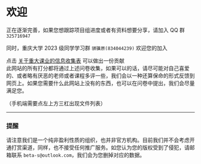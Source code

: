 # 欢迎  
正在逐渐完善，如果您想跟踪项目组进度或者有资料想要分享，请加入 QQ 群 `325716947`

同时，重庆大学 2023 级同学学习群 `骐骥原(834044239)` 欢迎您的加入

点击 [关于重大课业的信息收集表](https://www.wjx.cn/vm/PdaMJZ4.aspx#) 可以做出一份贡献  
此网站的所有打分都将通过上述问卷收集，如果可以的话，请尽可能对自己喜爱的、或者略有厌恶的老师或者课程多评一些，我们会以一种还算保命的形式反馈到网页上。如果您需要什么此网站上没有的东西，也可以在问卷中提出，我们会尽量满足您。  

（手机端需要点左上方三杠出现文件列表）  

---
### 提醒  
请注意我们是一个纯非盈利性质的组织，也并非官方机构。目前我们并不会考虑开通打赏渠道，同样，也不接受任何推广服务。如您认为您的版权受到了侵犯，请邮箱联系 `beta-s@outlook.com`，我们会为您删掉对应的数据。  